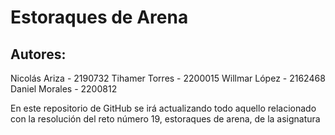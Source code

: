 # Estoraques de Arena

## Autores:
Nicolás Ariza - 2190732
Tihamer Torres - 2200015
Willmar López - 2162468
Daniel Morales - 2200812

En este repositorio de GitHub se irá actualizando todo aquello relacionado con la resolución del reto número 19, estoraques de arena, de la asignatura
